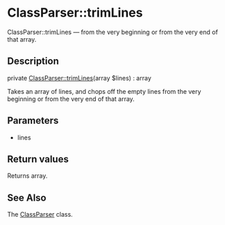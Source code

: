 ClassParser::trimLines
================

ClassParser::trimLines — from the very beginning or from the very end of that array.

Description
---------------


private [ClassParser::trimLines](https://github.com/lingtalfi/DocTools/blob/master/doc/api/DocTools/ClassParser/ClassParser/trimLines.md)(array $lines) : array




Takes an array of lines, and chops off the empty lines
from the very beginning or from the very end of that array.




Parameters
--------------


- lines

    


Return values
----------------

Returns array.









See Also
-----------

The [ClassParser](https://github.com/lingtalfi/DocTools/blob/master/doc/api/DocTools/ClassParser/ClassParser.md) class.
